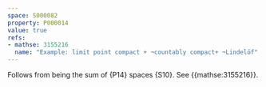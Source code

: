 ```yaml
---
space: S000082
property: P000014
value: true
refs:
- mathse: 3155216
  name: "Example: limit point compact + ¬countably compact+ ¬Lindelöf"
---
```


Follows from being the sum of {P14} spaces {S10}. See {{mathse:3155216}}.
